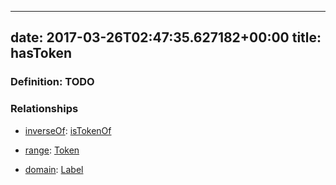 
---
date: 2017-03-26T02:47:35.627182+00:00
title: hasToken
---
### Definition: TODO

### Relationships

* [inverseOf](http://www.w3.org/2002/07/owl#inverseOf): [isTokenOf](https://brickschema.org/schema/1.0/BrickFrame#isTokenOf)

* [range](http://www.w3.org/2000/01/rdf-schema#range): [Token](https://brickschema.org/schema/1.0/BrickFrame#Token)

* [domain](http://www.w3.org/2000/01/rdf-schema#domain): [Label](https://brickschema.org/schema/1.0/BrickFrame#Label)
